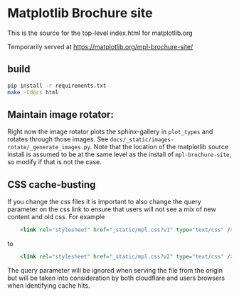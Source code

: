 # Matplotlib Brochure site

This is the source for the top-level index.html for matplotlib.org

Temporarily served at https://matplotlib.org/mpl-brochure-site/

## build

```bash
pip install -r requirements.txt
make -Cdocs html
```

## Maintain image rotator:

Right now the image rotator plots the sphinx-gallery in ``plot_types`` and 
rotates through those images.  See 
``docs/_static/images-rotate/_generate_images.py``. 
Note that the location of the matplotlib source install is assumed to be at the 
same level as the install of ``mpl-brochure-site``, so modify if that is not the 
case.  

## CSS cache-busting

If you change the css files it is important to also change the query
parameter on the css link to ensure that users will not see a mix of new
content and old css.  For example

```html
    <link rel="stylesheet" href="_static/mpl.css?v1" type="text/css" />
```

to


```html
    <link rel="stylesheet" href="_static/mpl.css?v2" type="text/css" />
```

The query parameter will be ignored when serving the file from the origin but
will be taken into consideration by both cloudflare and users browsers when
identifying cache hits.
